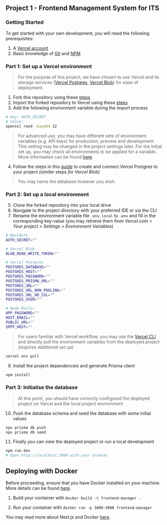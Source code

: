 ## Project 1 - Frontend Management System for ITS

### Getting Started

To get started with your own development, you will need the following prerequisites:

1. A [Vercel account](https://vercel.com/signup)
2. Basic knowledge of [Git](https://git-scm.com/doc) and [NPM](https://www.npmjs.com/)

### Part 1: Set up a Vercel environment

> For the purpose of this project, we have chosen to use Vercel and its storage services ([Vercel Postgres](https://vercel.com/docs/storage/vercel-postgres), [Vercel Blob](https://vercel.com/docs/storage/vercel-blob)) for ease of deployment.

1. Fork this repository using these [steps](https://docs.github.com/en/pull-requests/collaborating-with-pull-requests/working-with-forks/fork-a-repo#forking-a-repository)
2. Import the forked repository to Vercel using these [steps](https://vercel.com/docs/getting-started-with-vercel/import)
3. Add the following environment variable during the import process

```bash
# Key: AUTH_SECRET
# Value:
openssl rand -base64 32
```

> For advanced use, you may have different sets of environment variables (e.g. API keys) for production, preview and development. This setting may be changed in the project settings later. For the initial set up, you may check all environments to be applied for a variable. More information can be found [here](https://vercel.com/docs/projects/environment-variables#environments).

4. Follow the steps in this [guide](https://vercel.com/docs/storage/vercel-postgres/quickstart#create-a-postgres-database) to create and connect Vercel Postgres to your project _(similar steps for Vercel Blob)_

> You may name the database however you wish.

### Part 2: Set up a local environment

5. Clone the forked repository into your local drive
6. Navigate to the project directory with your preferred IDE or via the CLI
7. Rename the environment variable file `.env.local` to `.env` and fill in the corresponding key-value (you may retrieve them from _Vercel.com > Your project > Settings > Environment Variables_)

```bash
# NextAuth
AUTH_SECRET=""

# Vercel Blob
BLOB_READ_WRITE_TOKEN=""

# Vercel Postgres
POSTGRES_DATABASE=""
POSTGRES_HOST=""
POSTGRES_PASSWORD=""
POSTGRES_PRISMA_URL=""
POSTGRES_URL=""
POSTGRES_URL_NON_POOLING=""
POSTGRES_URL_NO_SSL=""
POSTGRES_USER=""

# Node Mailer
APP_PASSWORD=""
HOST_EMAIL=""
PUBLIC_URL=""
SMTP_HOST=""
```

> For users familiar with Vercel workflow, you may use the [Vercel CLI](https://vercel.com/docs/cli) and directly pull the environment variables from the deployed project _(requires additional set up)_

```bash
vercel env pull
```

9. Install the project dependencies and generate Prisma client

```bash
npm install
```

### Part 3: Initialise the database

> At this point, you should have correctly configured the deployed project on Vercel and the local project environment

10. Push the database schema and seed the database with some initial values

```bash
npx prisma db push
npx prisma db seed
```

11. Finally you can view the deployed project or run a local development

```bash
npm run dev
# Open http://localhost:3000 with your browser
```

## Deploying with Docker

Before proceeding, ensure that you have Docker installed on your machine. More details can be found [here](https://docs.docker.com/get-docker/).

1. Build your container with `docker build -t frontend-manager .`

2. Run your container with `docker run -p 3000:3000 frontend-manager`

You may read more about Next.js and Docker [here](https://nextjs.org/docs/app/building-your-application/deploying#docker-image).

